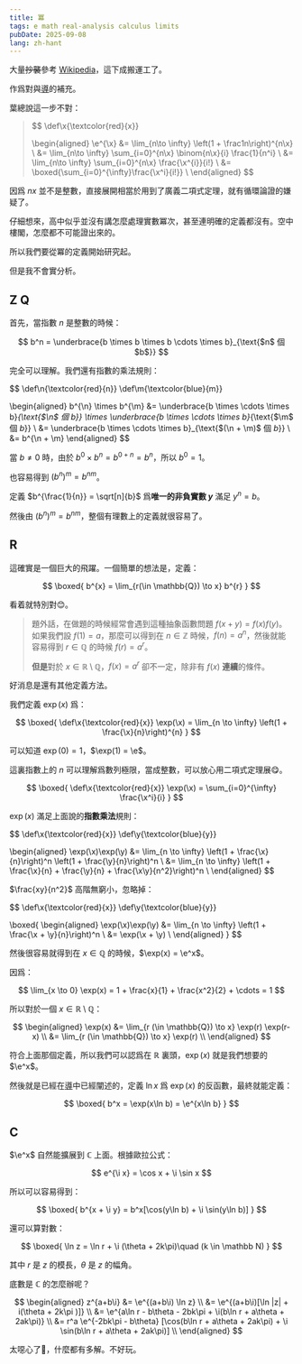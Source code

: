 ```yaml
---
title: 冪
tags: e math real-analysis calculus limits
pubDate: 2025-09-08
lang: zh-hant
---
```


大量~~抄襲~~參考 [Wikipedia][wiki]，這下成搬運工了。

作爲對與[導][der]的補充。

葉總說這一步不對：

> $$
> \def\x{\textcolor{red}{x}}
> 
> \begin{aligned}
> \e^{\x}
> &= \lim_{n\to \infty} \left(1 + \frac1n\right)^{n\x} \\
> &= \lim_{n\to \infty} \sum_{i=0}^{n\x} \binom{n\x}{i} \frac{1}{n^i} \\
> &= \lim_{n\to \infty} \sum_{i=0}^{n\x} \frac{\x^{i}}{i!} \\
> &= \boxed{\sum_{i=0}^{\infty}\frac{\x^i}{i!}} \\
> \end{aligned}
> $$

因爲 $nx$ 並不是整數，直接展開相當於用到了廣義二項式定理，就有循環論證的嫌疑了。

仔細想來，高中似乎並沒有講怎麼處理實數冪次，甚至連明確的定義都沒有。空中樓閣，怎麼都不可能證出來的。

所以我們要從冪的定義開始研究起。

但是我不會實分析。

## Z Q

首先，當指數 $n$ 是整數的時候：

$$
b^n = \underbrace{b \times b \times b \cdots \times b}_{\text{$n$ 個 $b$}}
$$

完全可以理解。我們還有指數的乘法規則：

$$
\def\n{\textcolor{red}{n}}
\def\m{\textcolor{blue}{m}}

\begin{aligned}
b^{\n} \times b^{\m} &= \underbrace{b \times \cdots \times b}_{\text{$\n$ 個 $b$}} \times
\underbrace{b \times \cdots \times b}_{\text{$\m$ 個 $b$}} \\
&= \underbrace{b \times \cdots \times b}_{\text{$(\n + \m)$ 個 $b$}} \\
&= b^{\n + \m}
\end{aligned}
$$

當 $b \ne 0$ 時，由於 $b^0 \times b^n = b^{0+n} = b^n$，所以 $b^0 = 1$。

也容易得到 $\left(b^n\right)^m = b^{nm}$。

定義 $b^{\frac{1}{n}} = \sqrt[n]{b}$ 爲**唯一的非負實數 $y$** 滿足 $y^{n} = b$。

然後由 $\left(b^n\right)^m = b^{nm}$，整個有理數上的定義就很容易了。

## R

這確實是一個巨大的飛躍。一個簡單的想法是，定義：

$$
\boxed{
b^{x} = \lim_{r(\in \mathbb{Q}) \to x} b^{r}
}
$$

看着就特別對😊️。

> 題外話，在做題的時候經常會遇到這種抽象函數問題 $f(x+y) = f(x)f(y)$。如果我們設 $f(1) = a$，那麼可以得到在 $n \in \mathbb{Z}$ 時候，$f(n) = a^n$，然後就能容易得到 $r \in \mathbb{Q}$ 的時候 $f(r) = a^r$。
> 
> **但是**對於 $x \in \mathbb{R} \setminus \mathbb{Q}$，$f(x) = a^r$ 卻不一定，除非有 $f(x)$ **連續**的條件。

好消息是還有其他定義方法。

我們定義 $\exp(x)$ 爲：

$$
\boxed{
\def\x{\textcolor{red}{x}}
\exp(\x) = \lim_{n \to \infty} \left(1 + \frac{\x}{n}\right)^{n}
}
$$

可以知道 $\exp(0) = 1$，$\exp(1) = \e$。

這裏指數上的 $n$ 可以理解爲數列極限，當成整數，可以放心用二項式定理展😋️。

$$
\boxed{
\def\x{\textcolor{red}{x}}
\exp(\x) = \sum_{i=0}^{\infty} \frac{\x^i}{i}
}
$$

$\exp(x)$ 滿足上面說的**指數乘法**規則：

$$
\def\x{\textcolor{red}{x}}
\def\y{\textcolor{blue}{y}}

\begin{aligned}
\exp(\x)\exp(\y) &= \lim_{n \to \infty} \left(1 + \frac{\x}{n}\right)^n \left(1 + \frac{\y}{n}\right)^n \\
                 &= \lim_{n \to \infty} \left(1 + \frac{\x}{n} + \frac{\y}{n} + \frac{\x\y}{n^2}\right)^n \\
\end{aligned}
$$

$\frac{xy}{n^2}$ 高階無窮小，忽略掉：

$$
\def\x{\textcolor{red}{x}}
\def\y{\textcolor{blue}{y}}

\boxed{
\begin{aligned}
\exp(\x)\exp(\y) &= \lim_{n \to \infty} \left(1 + \frac{\x + \y}{n}\right)^n \\
                 &= \exp(\x + \y) \\
\end{aligned}
}
$$

然後很容易就得到在 $x \in \mathbb{Q}$ 的時候，$\exp(x) = \e^x$。

因爲：

$$
\lim_{x \to 0} \exp(x) = 1 + \frac{x}{1} + \frac{x^2}{2} + \cdots = 1
$$

所以對於一個 $x \in \mathbb{R} \setminus \mathbb{Q}$：

$$
\begin{aligned}
\exp(x) &= \lim_{r (\in \mathbb{Q}) \to x} \exp(r) \exp(r-x) \\
        &= \lim_{r (\in \mathbb{Q}) \to x} \exp(r) \\
\end{aligned}
$$

符合上面那個定義，所以我們可以認爲在 $\mathbb R$ 裏頭，$\exp(x)$ 就是我們想要的 $\e^x$。

然後就是已經在[導][der]中已經闡述的，定義 $\ln x$ 爲 $\exp(x)$ 的反函數，最終就能定義：

$$
\boxed{
b^x = \exp(x\ln b) = \e^{x\ln b}
}
$$

## C

$\e^x$ 自然能擴展到 $\mathbb C$ 上面。根據歐拉公式：

$$
e^{\i x} = \cos x + \i \sin x
$$

所以可以容易得到：

$$
\boxed{
b^{x + \i y} = b^x[\cos(y\ln b) + \i \sin(y\ln b)]
}
$$

還可以算對數：

$$
\boxed{
\ln z = \ln r + \i (\theta + 2k\pi)\quad (k \in \mathbb N)
}
$$

其中 $r$ 是 $z$ 的模長，$\theta$ 是 $z$ 的幅角。

底數是 $\mathbb C$ 的怎麼辦呢？

$$
\begin{aligned}
z^{a+b\i} &= \e^{(a+b\i) \ln z} \\
          &= \e^{(a+b\i)[\ln |z| + i(\theta + 2k\pi )]} \\
          &= \e^{a\ln r - b\theta - 2bk\pi  + \i(b\ln r + a\theta + 2ak\pi)} \\
          &= r^a \e^{-2bk\pi - b\theta} [\cos(b\ln r + a\theta + 2ak\pi) + \i \sin(b\ln r + a\theta + 2ak\pi)] \\
\end{aligned}
$$

太噁心了🤮，什麼都有多解。不好玩。

[der]: /posts/high-school-calculus
[wiki]: https://en.wikipedia.org/wiki/Exponentiation
